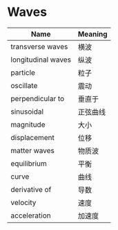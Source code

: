 <head>
  <script src="https://cdn.mathjax.org/mathjax/latest/MathJax.js?config=TeX-AMS-MML_HTMLorMML" type="text/javascript"></script>
  <script type="text/x-mathjax-config">
    MathJax.Hub.Config({
      tex2jax: {
      skipTags: ['script', 'noscript', 'style', 'textarea', 'pre'],
      inlineMath: [['$','$']]
      }
    });
  </script>
</head>


# Waves

Name|Meaning
---|---
transverse waves|横波
longitudinal waves|纵波
particle|粒子
oscillate|震动
perpendicular to|垂直于
sinusoidal|正弦曲线
magnitude|大小
displacement|位移
matter waves|物质波
equilibrium|平衡
curve|曲线
derivative of|导数
velocity|速度
acceleration|加速度